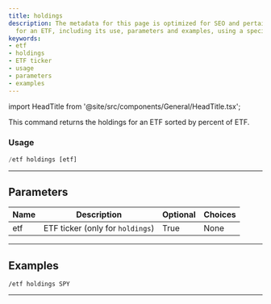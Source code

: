 ```yaml
---
title: holdings
description: The metadata for this page is optimized for SEO and pertains to the holdings
  for an ETF, including its use, parameters and examples, using a specific command.
keywords:
- etf
- holdings
- ETF ticker
- usage
- parameters
- examples
---
```


import HeadTitle from '@site/src/components/General/HeadTitle.tsx';

<HeadTitle title="etf: holdings - Discord Reference | OpenBB Bot Docs" />

This command returns the holdings for an ETF sorted by percent of ETF.

### Usage

```python wordwrap
/etf holdings [etf]
```

---

## Parameters

| Name | Description | Optional | Choices |
| ---- | ----------- | -------- | ------- |
| etf | ETF ticker (only for `holdings`) | True | None |


---

## Examples

```
/etf holdings SPY
```
---
